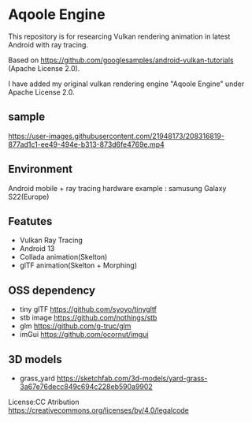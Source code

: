 # Aqoole Engine

This repository is for researcing Vulkan rendering animation in latest Android with ray tracing.

Based on https://github.com/googlesamples/android-vulkan-tutorials  (Apache License 2.0).

I have added my original vulkan rendering engine "Aqoole Engine" under Apache License 2.0.

sample
----------------------
https://user-images.githubusercontent.com/21948173/208316819-877ad1c1-ee49-494e-b313-873d6fe4769e.mp4

Environment
----------------------
Android mobile + ray tracing hardware
example : samusung Galaxy S22(Europe)

Featutes
----------------------
- Vulkan Ray Tracing
- Android 13
- Collada animation(Skelton)
- glTF animation(Skelton + Morphing)

OSS dependency
----------------------
- tiny glTF https://github.com/syoyo/tinygltf
- stb image https://github.com/nothings/stb
- glm https://github.com/g-truc/glm
- imGui https://github.com/ocornut/imgui

3D models
----------------------
- grass_yard https://sketchfab.com/3d-models/yard-grass-3a67e76decc849c694c228eb590a9902

License:CC Atribution https://creativecommons.org/licenses/by/4.0/legalcode
